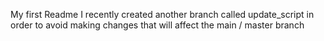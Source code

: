 My first Readme
I recently created another branch called update_script in order to avoid making changes that will affect the main / master branch

